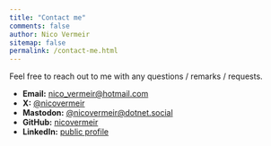```yaml
---
title: "Contact me"
comments: false
author: Nico Vermeir
sitemap: false
permalink: /contact-me.html
---
```


Feel free to reach out to me with any questions / remarks / requests.

* **Email:** [nico_vermeir@hotmail.com](mailto:nico_vermeir@hotmail.com)
* **X:** [@nicovermeir](https://twitter.com/nicovermeir)
* **Mastodon:** [@nicovermeir@dotnet.social](https://dotnet.social/@nicovermeir)
* **GitHub:** [nicovermeir](https://github.com/nicovermeir)
* **LinkedIn:** [public profile](http://www.linkedin.com/in/nicovermeir)